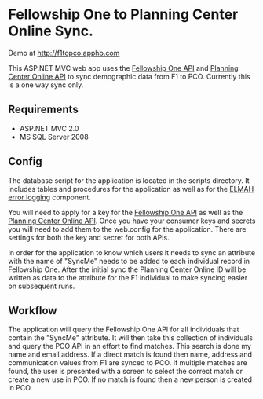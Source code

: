 Fellowship One to Planning Center Online Sync.
=

Demo at http://f1topco.apphb.com

This ASP.NET MVC web app uses the [Fellowship One API](http://developer.fellowshipone.com) and [Planning Center Online API](http://get.planningcenteronline.com/api/general-details/) to sync demographic data from F1 to PCO.  Currently this is a one way sync only.

Requirements
-

+  ASP.NET MVC 2.0
+  MS SQL Server 2008 

Config
-
The database script for the application is located in the scripts directory.  It includes tables and procedures for the application as well as for the [ELMAH error logging](http://code.google.com/p/elmah/) component.

You will need to apply for a key for the [Fellowship One API](http://developer.fellowshipone.com/index.php/key/) as well as the [Planning Center Online API](http://get.planningcenteronline.com/api/general-details/).  Once you have your consumer keys and secrets you will need to add them to the web.config for the application.  There are settings for both the key and secret for both APIs.

In order for the application to know which users it needs to sync an attribute with the name of "SyncMe" needs to be added to each individual record in Fellowship One.  After the initial sync the Planning Center Online ID will be written as data to the attribute for the F1 individual to make syncing easier on subsequent runs.

Workflow
-

The application will query the Fellowship One API for all individuals that contain the "SyncMe" attribute.  It will then take this collection of individuals and query the PCO API in an effort to find matches.  This search is done my name and email address. If a direct match is found then name, address and communication values from F1 are synced to PCO.  If multiple matches are found, the user is presented with a screen to select the correct match or create a new use in PCO.  If no match is found then a new person is created in PCO.